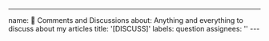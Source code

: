 ---

name: 💬 Comments and Discussions
about: Anything and everything to discuss about my articles
title: '[DISCUSS]'
labels: question
assignees: ''
---<!-- Thanks for reading my posts, if you feel you have something to say, you can say it here -->

